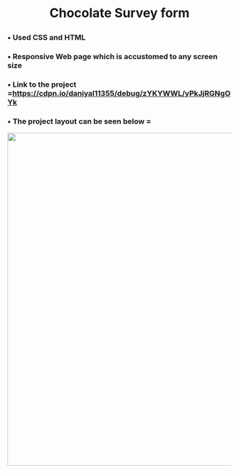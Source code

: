 
# <p align = "center" > Chocolate Survey form </p>   

###  • Used CSS and HTML 
###  • Responsive Web page which is accustomed to any screen size 
###  • Link to the project =https://cdpn.io/daniyal11355/debug/zYKYWWL/yPkJjRGNgOYk
###  • The project layout can be seen below = 


<p align = "center" >
<img src="https://github.com/aqib-javed1119/aqib-javed1119/blob/main/Web%20dev%20projects/Responsive%20Web%20design%20projects/Survey%20form/src/Survey.png " width="750" height="750" />
